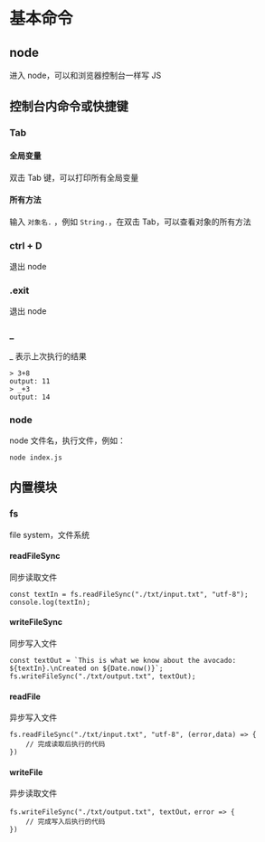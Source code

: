 # 基本命令

## node

进入 node，可以和浏览器控制台一样写 JS

## 控制台内命令或快捷键

### Tab

#### 全局变量

双击 Tab 键，可以打印所有全局变量

#### 所有方法

输入 `对象名.` ，例如 `String.`，在双击 Tab，可以查看对象的所有方法

### ctrl + D

退出 node

### .exit

退出 node

### \_

\_ 表示上次执行的结果

```
> 3+8
output: 11
> _+3
output: 14
```

### node

node 文件名，执行文件，例如：

```
node index.js
```

## 内置模块

### fs

file system，文件系统

#### readFileSync

同步读取文件

```
const textIn = fs.readFileSync("./txt/input.txt", "utf-8");
console.log(textIn);
```

#### writeFileSync

同步写入文件

```
const textOut = `This is what we know about the avocado: ${textIn}.\nCreated on ${Date.now()}`;
fs.writeFileSync("./txt/output.txt", textOut);
```

#### readFile

异步写入文件

```
fs.readFileSync("./txt/input.txt", "utf-8", (error,data) => {
    // 完成读取后执行的代码
})
```

#### writeFile

异步读取文件

```
fs.writeFileSync("./txt/output.txt", textOut，error => {
    // 完成写入后执行的代码
})
```
